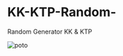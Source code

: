 # KK-KTP-Random-
Random Generator KK &amp; KTP 

![poto](https://user-images.githubusercontent.com/43640284/111750373-bf0a7300-88c5-11eb-8a6a-e5c616618ec7.png)

